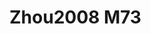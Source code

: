 <a name="material" />

# Zhou2008 M73
<script type="application/ld+json">
  {
    "@context": "https://schema.org/",
    "@type": "ChemicalSubstance",
    "http://purl.org/dc/terms/conformsTo":
      {
        "@type": "CreativeWork",
        "@id": "https://bioschemas.org/profiles/ChemicalSubstance/0.4-RELEASE/"
      },
    "@id": "https://egonw.github.io/nanowiki/nanowiki285.html#material",
    "name": "Zhou2008 M73",
    "sameAs": "http://127.0.0.1/mediawiki/index.php/Special:URIResolver/Zhou2008_M73"
  }
</script>

